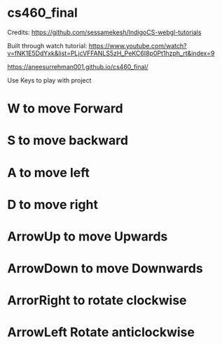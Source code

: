 # cs460_final

Credits: <https://github.com/sessamekesh/IndigoCS-webgl-tutorials>

Built through watch tutorial: https://www.youtube.com/watch?v=fNK1E5DdYxk&list=PLjcVFFANLS5zH_PeKC6I8p0Pt1hzph_rt&index=9

<https://aneesurrehman001.github.io/cs460_final/>

Use Keys to play with project

# W to move Forward
# S to move backward
# A to move left
# D to move right

# ArrowUp to move Upwards
# ArrowDown to move Downwards
# ArrorRight to rotate clockwise
# ArrowLeft Rotate anticlockwise
 

